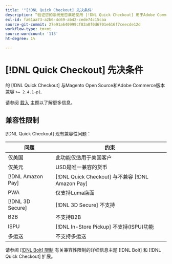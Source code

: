 ```yaml
---
title: '"[!DNL Quick Checkout] 先决条件'
description: “验证您的系统是否满足使用 [!DNL Quick Checkout] 用于Adobe Commerce扩展。”
exl-id: fa61aa73-a2b6-4c69-ab42-cede74c15caa
source-git-commit: 27e91a640999cf83a0f0d6701e616f7ceecde12d
workflow-type: tm+mt
source-wordcount: '113'
ht-degree: 1%

---
```


# [!DNL Quick Checkout] 先决条件

的 [!DNL Quick Checkout] 与Magento Open Source和Adobe Commerce版本兼容 `>= 2.4.1-p1`.

请参阅 [载入](../quick-checkout/onboarding.md) 主题以了解更多信息。

## 兼容性限制

[!DNL Quick Checkout] 现有兼容性问题：

| **问题** | **约束** |
|----------------|-----------------|
| 仅美国 | 此功能仅适用于美国客户 |
| 仅美元 | USD是唯一兼容的货币 |
| [!DNL Amazon Pay] | [!DNL Quick Checkout] 与不兼容 [!DNL Amazon Pay] |
| PWA | 仅支持Luma店面 |
| [!DNL 3D Secure] | [!DNL 3D Secure] 不支持 |
| B2B | 不支持B2B |
| ISPU | [!DNL In-Store Pickup] 不支持(ISPU)功能 |
| 多运送 | 不支持多运送 |

请参阅 [[!DNL Bolt] 限制](https://help.bolt.com/integrations/adobe-quick-checkout/set-up/#limitations) 有关兼容性限制的详细信息主题 [!DNL Bolt] 和 [!DNL Quick Checkout] 扩展。
